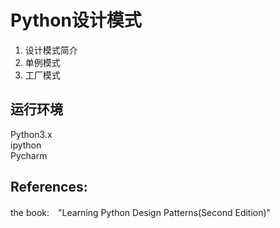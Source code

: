 # Python设计模式
1. 设计模式简介  
2. 单例模式  
3. 工厂模式  


## 运行环境  
Python3.x  
ipython  
Pycharm  


## References:  
the book:　"Learning Python Design Patterns(Second Edition)"  


